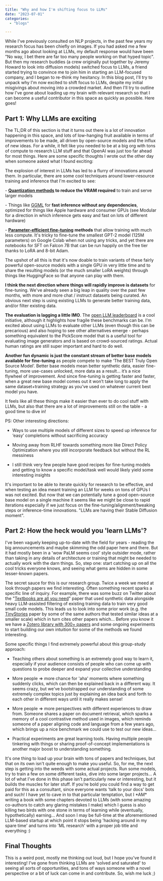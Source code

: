 ```yaml
---
title: "Why and how I'm shifting focus to LLMs"
date: "2023-07-01"
categories:
  - "blogs"

---
```


While I've previously consulted on NLP projects, in the past few years my research focus has been chiefly on images. If you had asked me a few months ago about looking at LLMs, my default response would have been "No way, I bet there are far too many people working on that hyped topic". But then my research buddies (a crew originally put together by Jeremy Howard to look into diffusion models) switched focus to LLMs, a friend started trying to convince me to join him in starting an LLM-focused company, and I began to re-think my hesitancy. In this blog post, I'll try to unpack why I'm now excited to shift focus to LLMs, despite my initial misgivings about moving into a crowded market. And then I'll try to outline how I've gone about loading up my brain with relevant research so that I can become a useful contributor in this space as quickly as possible. Here goes!

## Part 1: Why LLMs are exciting

The TL;DR of this section is that it turns out there is a lot of innovation happening in this space, and lots of low-hanging fruit available in terms of improvements to be made, all driven by open-source models and the influx of new ideas. For a while, it felt like you needed to be at a big org with tons of compute to research LLM stuff and that OpenAI was just too far ahead for most things. Here are some specific thoughts I wrote out the other day when someone asked what I found exciting:

The explosion of interest in LLMs has led to a flurry of innovations around them. In particular, there are some cool techniques around lower-resource training and inference that I'm excited to see:

\- **[Quantization methods](https://huggingface.co/blog/4bit-transformers-bitsandbytes) to reduce the VRAM required** to train and serve larger models

\- Things like [GGML](https://github.com/ggerganov/ggml) for **fast inference without any dependencies**, optimized for things like Apple hardware and consumer GPUs (see Modular for a direction in which inference gets easy and fast on lots of different hardware)

\- [**Parameter-efficient fine-tuning**](https://huggingface.co/blog/peft) **methods** that allow training with much less compute. It's tricky to fine-tune the smallest GPT-2 model (125M parameters) on Google Colab when not using any tricks, and yet there are notebooks for SFT on Falcon 7B that can be run happily on the free tier thanks to LoRA and 8-bit Adam.

The upshot of all this is that it's now doable to train variants of these fairly powerful open-source models with a single GPU in very little time and to share the resulting models (or the much smaller LoRA weights) through things like HuggingFace so that anyone can play with them. 

**I think the next direction where things will rapidly improve is datasets** for fine-tuning. We've already seen a big leap in quality over the past few months, with more and more chat / instruct datasets being curated. An obvious next step is using existing LLMs to generate better training data, and/or filter existing data. 

**The evaluation is lagging a little IMO**. The [open LLM leaderboard](https://huggingface.co/spaces/HuggingFaceH4/open_llm_leaderboard) is a cool initiative, although it highlights how fragile these benchmarks can be. I'm excited about using LLMs to evaluate other LLMs (even though this can be precarious) and also hoping to see other alternatives emerge - perhaps something equivalent to the PickScore model that is a useful tool for evaluating image generators and is based on crowd-sourced ratings. Actual human ratings are still super important and hard to do well.

**Another fun dynamic is just the constant stream of better base models available for fine-tuning** as people compete to make ‘The BEST Truly Open Source Model’. Better base models mean better synthetic data, easier fine-tuning, more use-cases unlocked, more data as a result… it’s a nice flywheel of improvement. And since fine-tuning is getting faster and faster, when a great new base model comes out it won’t take long to apply the same dataset+training strategy as you’ve used on whatever current best model you have. 

It feels like all these things make it easier than ever to do cool stuff with LLMs, but also that there are a lot of improvements still on the table - a good time to dive in!

PS: Other interesting directions:

- Ways to use multiple models of different sizes to speed up inference for ‘easy’ completions without sacrificing accuracy

- Moving away from RLHF towards something more like Direct Policy Optimization where you still incorporate feedback but without the RL messiness

- I still think very few people have good recipes for fine-tuning models and getting to know a specific model/task well would likely yield some interesting insights

It's important to be able to iterate quickly for research to be effective, and when testing an idea meant training an LLM for weeks on tons of GPUs I was not excited. But now that we can potentially tune a good open-source base model on a single machine it seems like we might be close to rapid iterations especially if we just focus on the fine-tuning/alignment/tweaking steps or inference-time innovations. "LLMs are having their Stable Diffusion moment".

## Part 2: How the heck would you 'learn LLMs'?

I've been vaguely keeping up-to-date with the field for years - reading the big announcements and maybe skimming the odd paper here and there. But it had mostly been in a 'wow PaLM seems cool' style outsider mode, rather than taking in any details of architecture or training that might be needed to actually work with the darn things. So, step one: start catching up on all the cool tricks everyone knows, and seeing what gems are hidden in some lesser-known papers.

The secret sauce for this is our research group. Twice a week we meed at look through papers we find interesting. Often something recent sparks a specific line of inquiry. For example, there was some buzz on Twitter about the "[Textbooks are all you need](https://arxiv.org/abs/2306.11644)" paper that used synthetic data alongside heavy LLM-assisted filtering of existing training data to train very good small code models. This leads us to look into some prior work (e.g. the [TinyStories](https://arxiv.org/abs/2305.07759) paper by some of the same authors that tested similar ideas at a smaller scale) which in turn cites other papers which... Before you know it we have a [Zotero library with 300+ papers](https://www.zotero.org/groups/5004697/llms/library) and some ongoing experiments to start building our own intuition for some of the methods we found interesting.

Some specific things I find extremely powerful about this group-study approach:

- Teaching others about something is an extremely good way to learn it, especially if your audience consists of people who can come up with questions to probe deeper and expand your collective understanding

- More people => more chance for 'aha' moments where something suddenly clicks, which can then be explained back in a different way. It seems crazy, but we've bootstrapped our understanding of some extremely complex topics just by explaining an idea back and forth to each other in different ways until it really makes sense!

- More people => more perspectives with different experiences to draw from. Someone shares a paper on document retrieval, which sparks a memory of a cool contrastive method used in images, which reminds someone of a paper aligning code and language from a few years ago, which brings up a nice benchmark we could use to test our new ideas...

- Practical experiments are great learning tools. Having multiple people tinkering with things or sharing proof-of-concept implementations is another major boost to understanding something.

It's one thing to load up your brain with tons of papers and techniques, but that on its own isn't quite enough to make you useful. So, for me, the next step is getting into the weeds with some actual projects. Run some models, try to train a few on some different tasks, dive into some larger projects... A lot of what I've done in this phase isn't particularly new or interesting, but it builds the muscles for later stuff. If you're bold you could find a way to get paid for this as a consultant, since everyone wants 'talk to your docs' bots and such! I have yet to cave in to that particular temptation, but I \*AM\* writing a book with some chapters devoted to LLMs (with some amazing co-authors to catch any glaring mistakes I make) which I guess is also killing two birds with one stone in terms of learning while (eventually, hypothetically) earning... And soon I may be full-time at the aforementioned LLM-based startup at which point it stops being 'hacking around in my spare time' and turns into 'ML research' with a proper job title and everything :)

## Final Thoughts

This is a weird post, mostly me thinking out loud, but I hope you've found it interesting! I've gone from thinking LLMs are 'solved and saturated' to seeing all sorts of opportunities, and tons of ways someone with a novel perspective or a bit of luck can come in and contribute. So, wish me luck ;)

